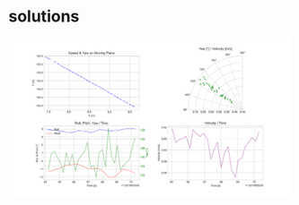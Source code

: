 # solutions

![alt text](https://github.com/mbz4/Technical_Interview/blob/main/Python_test/analysis.png)

